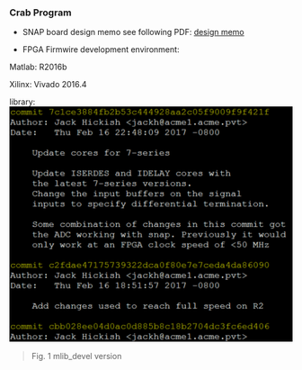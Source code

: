 ### Crab Program
* SNAP board design memo see following PDF:
[design memo](https://github.com/SparkePei/crab_gp/blob/master/Crab_SNAP_design_memo.pdf)


* FPGA Firmwire development environment:

Matlab: R2016b

Xilinx: Vivado 2016.4

library: 
![mlib_devel version](mlib_devel_version.png)
> Fig. 1 mlib_devel version
